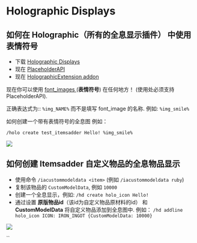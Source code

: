 # Holographic Displays

## 如何在 Holographic（所有的全息显示插件） 中使用表情符号

* 下载 [Holographic Displays](https://dev.bukkit.org/projects/holographic-displays)
* 现在 [PlaceholderAPI](https://www.spigotmc.org/resources/placeholderapi.6245/)
* 现在 [HolographicExtension addon](https://www.spigotmc.org/resources/holographicextension.18461/)

现在你可以使用 [font\_images ](../../plugin-usage/adding-content/font-images/)(**表情符号**) 在任何地方！ (使用处必须支持 PlaceholderAPI).

正确表达式为:: `%img_NAME%` 而不是填写 font_image 的名称.
例如: `%img_smile%`

如何创建一个带有表情符号的全息图
例如：

`/holo create test_itemsadder Hello! %img_smile%`

![](<../../.gitbook/assets/image (20).png>)

## 如何创建 Itemsadder 自定义物品的全息物品显示

* 使用命令 `/iacustommodeldata <item>` (例如 `/iacustommodeldata ruby`)
* 复制该物品的 `CustomModelData`, 例如 `10000`
* 创建一个全息显示，例如: `/hd create holo_icon Hello!`
* 通过设置 **原版物品id**（该id为自定义物品原材料的id） 和 **CustomModelData** 将自定义物品添加到全息图中. 例如：  `/hd addline holo_icon ICON: IRON_INGOT {CustomModelData: 10000}`

![](<../../.gitbook/assets/immagine (124).png>)



``
